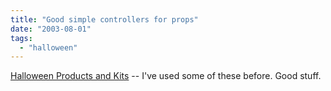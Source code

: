 ```yaml
---
title: "Good simple controllers for props"
date: "2003-08-01"
tags: 
  - "halloween"
---
```


[Halloween Products and Kits](http://www.cowlacious.com/halloween_products_and_kits.htm "Halloween Products and Kits") -- I've used some of these before. Good stuff.
